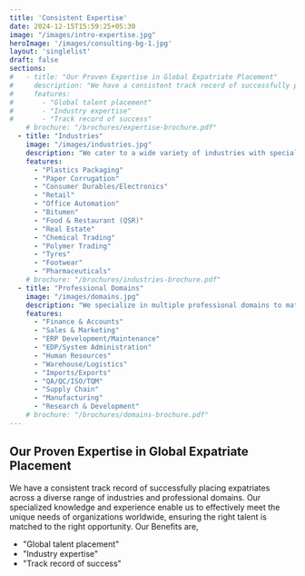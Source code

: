 ```yaml
---
title: 'Consistent Expertise'
date: 2024-12-15T15:59:25+05:30
image: "/images/intro-expertise.jpg"
heroImage: '/images/consulting-bg-1.jpg'
layout: 'singlelist'
draft: false
sections:
#   - title: "Our Proven Expertise in Global Expatriate Placement"
#     description: "We have a consistent track record of successfully placing expatriates across a diverse range of industries and professional domains. Our specialized knowledge and experience enable us to effectively meet the unique needs of organizations worldwide, ensuring the right talent is matched to the right opportunity."
#     features:
#       - "Global talent placement"
#       - "Industry expertise"
#       - "Track record of success"
    # brochure: "/brochures/expertise-brochure.pdf"
  - title: "Industries"
    image: "/images/industries.jpg"
    description: "We cater to a wide variety of industries with specialized staffing solutions."
    features:  
      - "Plastics Packaging"  
      - "Paper Corrugation"  
      - "Consumer Durables/Electronics"  
      - "Retail"  
      - "Office Automation"  
      - "Bitumen"  
      - "Food & Restaurant (QSR)"  
      - "Real Estate"  
      - "Chemical Trading"  
      - "Polymer Trading"  
      - "Tyres"  
      - "Footwear"  
      - "Pharmaceuticals"
    # brochure: "/brochures/industries-brochure.pdf"
  - title: "Professional Domains"
    image: "/images/domains.jpg"
    description: "We specialize in multiple professional domains to match top talent with the right positions."
    features:  
      - "Finance & Accounts"  
      - "Sales & Marketing"  
      - "ERP Development/Maintenance"  
      - "EDP/System Administration"  
      - "Human Resources"  
      - "Warehouse/Logistics"  
      - "Imports/Exports"  
      - "QA/QC/ISO/TQM"  
      - "Supply Chain"  
      - "Manufacturing"  
      - "Research & Development"
    # brochure: "/brochures/domains-brochure.pdf"
---
```


## Our Proven Expertise in Global Expatriate Placement

We have a consistent track record of successfully placing expatriates across a diverse range of industries and professional domains. Our specialized knowledge and experience enable us to effectively meet the unique needs of organizations worldwide, ensuring the right talent is matched to the right opportunity. Our Benefits are,

- "Global talent placement"
- "Industry expertise"
- "Track record of success"
